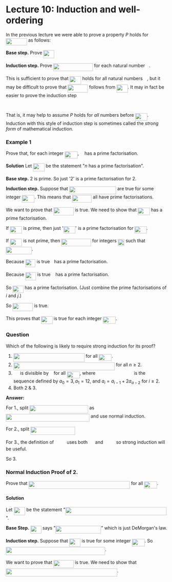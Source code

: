 # Lecture 10: Induction and well-ordering

In the previous lecture we were able to prove a property _P_ holds for
<img src="/lectures/tex/fe43dff12772ed4c9d2593ad6b2ba6c1.svg?invert_in_darkmode&sanitize=true" align=middle width=65.75326724999998pt height=21.18721440000001pt/> as follows:

**Base step.** Prove <img src="/lectures/tex/c94461c42a545e128f875c4c5b07f994.svg?invert_in_darkmode&sanitize=true" align=middle width=33.84141419999999pt height=24.65753399999998pt/>

**Induction step.** Prove <img src="/lectures/tex/8d964ff95bb74502bce8da917cfee26f.svg?invert_in_darkmode&sanitize=true" align=middle width=123.27613649999998pt height=24.65753399999998pt/> for each natural number <img src="/lectures/tex/63bb9849783d01d91403bc9a5fea12a2.svg?invert_in_darkmode&sanitize=true" align=middle width=9.075367949999992pt height=22.831056599999986pt/>.

This is sufficient to prove that <img src="/lectures/tex/e720ef2e3dc10278f2cc0341a8635074.svg?invert_in_darkmode&sanitize=true" align=middle width=35.489081099999986pt height=24.65753399999998pt/> holds for all natural numbers <img src="/lectures/tex/55a049b8f161ae7cfeb0197d75aff967.svg?invert_in_darkmode&sanitize=true" align=middle width=9.86687624999999pt height=14.15524440000002pt/>, but
it may be difficult to prove that <img src="/lectures/tex/11ef9f3112a5610ca9d47a508db9dc2d.svg?invert_in_darkmode&sanitize=true" align=middle width=63.00796754999999pt height=24.65753399999998pt/> follows from <img src="/lectures/tex/4aea7d03cb3afc4a3d2c5963d5d5d280.svg?invert_in_darkmode&sanitize=true" align=middle width=34.69756784999999pt height=24.65753399999998pt/>. It may in fact
be easier to prove the induction step

<p align="center"><img src="/lectures/tex/05a45a135d2511e0c2696d52d0124eb8.svg?invert_in_darkmode&sanitize=true" align=middle width=264.93105045pt height=16.438356pt/></p>

That is, it may help to assume _P_ holds for _all_ numbers before <img src="/lectures/tex/33359de825e43daa97171e27f6558ae9.svg?invert_in_darkmode&sanitize=true" align=middle width=37.38576269999999pt height=22.831056599999986pt/>.
Induction with this style of induction step is sometimes called the _strong
form_ of mathematical induction.

### Example 1

Prove that, for each integer <img src="/lectures/tex/e4fa18f24ed41ec42105ccc667ea4f17.svg?invert_in_darkmode&sanitize=true" align=middle width=40.00371704999999pt height=21.18721440000001pt/>, <img src="/lectures/tex/55a049b8f161ae7cfeb0197d75aff967.svg?invert_in_darkmode&sanitize=true" align=middle width=9.86687624999999pt height=14.15524440000002pt/> has a prime factorisation.

**Solution** Let <img src="/lectures/tex/e720ef2e3dc10278f2cc0341a8635074.svg?invert_in_darkmode&sanitize=true" align=middle width=35.489081099999986pt height=24.65753399999998pt/> be the statement "_n_ has a prime factorisation".

**Base step.** 2 is prime. So just '2' is a prime factorisation for 2.

**Induction step.** Suppose that <img src="/lectures/tex/e6538594d90f0bbf79f17ccac088c5fc.svg?invert_in_darkmode&sanitize=true" align=middle width=146.21569545pt height=24.65753399999998pt/> are true for some
integer <img src="/lectures/tex/93b0cc42af701f8d26df07765ffc4627.svg?invert_in_darkmode&sanitize=true" align=middle width=39.21220214999999pt height=22.831056599999986pt/>. This means that <img src="/lectures/tex/85cee8732265bbf3ae3fd7c4249bbc0c.svg?invert_in_darkmode&sanitize=true" align=middle width=61.13010914999999pt height=22.831056599999986pt/> all have prime
factorisations.

We want to prove that <img src="/lectures/tex/11ef9f3112a5610ca9d47a508db9dc2d.svg?invert_in_darkmode&sanitize=true" align=middle width=63.00796754999999pt height=24.65753399999998pt/> is true. We need to show that <img src="/lectures/tex/33359de825e43daa97171e27f6558ae9.svg?invert_in_darkmode&sanitize=true" align=middle width=37.38576269999999pt height=22.831056599999986pt/> has a prime
factorisation.

If <img src="/lectures/tex/33359de825e43daa97171e27f6558ae9.svg?invert_in_darkmode&sanitize=true" align=middle width=37.38576269999999pt height=22.831056599999986pt/> is prime, then just '<img src="/lectures/tex/33359de825e43daa97171e27f6558ae9.svg?invert_in_darkmode&sanitize=true" align=middle width=37.38576269999999pt height=22.831056599999986pt/>' is a prime factorisation for <img src="/lectures/tex/33359de825e43daa97171e27f6558ae9.svg?invert_in_darkmode&sanitize=true" align=middle width=37.38576269999999pt height=22.831056599999986pt/>.

If <img src="/lectures/tex/33359de825e43daa97171e27f6558ae9.svg?invert_in_darkmode&sanitize=true" align=middle width=37.38576269999999pt height=22.831056599999986pt/> is not prime, then <img src="/lectures/tex/3f528536e5a20b7972602504e6e06f0a.svg?invert_in_darkmode&sanitize=true" align=middle width=92.76822884999999pt height=22.831056599999986pt/> for integers <img src="/lectures/tex/4fe48dde86ac2d37419f0b35d57ac460.svg?invert_in_darkmode&sanitize=true" align=middle width=20.679527549999985pt height=21.68300969999999pt/> such that <img src="/lectures/tex/e65a6ad6d055e6d89ced4144c5055e47.svg?invert_in_darkmode&sanitize=true" align=middle width=80.70230519999998pt height=22.831056599999986pt/>.

Because <img src="/lectures/tex/02e5e81fd8ab521241a88f4d502b53e6.svg?invert_in_darkmode&sanitize=true" align=middle width=31.28543219999999pt height=24.65753399999998pt/> is true <img src="/lectures/tex/77a3b857d53fb44e33b53e4c8b68351a.svg?invert_in_darkmode&sanitize=true" align=middle width=5.663225699999989pt height=21.68300969999999pt/> has a prime factorisation.

Because <img src="/lectures/tex/1aadac9df964729662a76d442fca2190.svg?invert_in_darkmode&sanitize=true" align=middle width=33.33262349999999pt height=24.65753399999998pt/> is true <img src="/lectures/tex/36b5afebdba34564d884d347484ac0c7.svg?invert_in_darkmode&sanitize=true" align=middle width=7.710416999999989pt height=21.68300969999999pt/> has a prime factorisation.

So <img src="/lectures/tex/a238dda0a11c8a4443e2f0f31f3d5e03.svg?invert_in_darkmode&sanitize=true" align=middle width=33.46483469999999pt height=21.68300969999999pt/> has a prime factorisation. (Just combine the prime
factorisations of _i_ and _j_.)

So <img src="/lectures/tex/11ef9f3112a5610ca9d47a508db9dc2d.svg?invert_in_darkmode&sanitize=true" align=middle width=63.00796754999999pt height=24.65753399999998pt/> is true.

This proves that <img src="/lectures/tex/e720ef2e3dc10278f2cc0341a8635074.svg?invert_in_darkmode&sanitize=true" align=middle width=35.489081099999986pt height=24.65753399999998pt/> is true for each integer <img src="/lectures/tex/e4fa18f24ed41ec42105ccc667ea4f17.svg?invert_in_darkmode&sanitize=true" align=middle width=40.00371704999999pt height=21.18721440000001pt/>.

### Question

Which of the following is likely to require strong induction for its proof?

1. <img src="/lectures/tex/785b452e7e1671a824e4d37390e10cfa.svg?invert_in_darkmode&sanitize=true" align=middle width=221.71935719999996pt height=26.76175259999998pt/> for all <img src="/lectures/tex/8fa66d8b80ce643977d63a6f345785b9.svg?invert_in_darkmode&sanitize=true" align=middle width=40.00371704999999pt height=21.18721440000001pt/>.
2. <img src="/lectures/tex/9ad498a8243f912af9dae4314006479b.svg?invert_in_darkmode&sanitize=true" align=middle width=316.28548215pt height=24.65753399999998pt/> for all $n \geq 2$.
3. <img src="/lectures/tex/6512cbd0d448700a036bf3a691c37acc.svg?invert_in_darkmode&sanitize=true" align=middle width=16.81517804999999pt height=14.15524440000002pt/> is divisible by <img src="/lectures/tex/5dc642f297e291cfdde8982599601d7e.svg?invert_in_darkmode&sanitize=true" align=middle width=8.219209349999991pt height=21.18721440000001pt/> for all <img src="/lectures/tex/685dff572c54cd51cfe7b54bddb98380.svg?invert_in_darkmode&sanitize=true" align=middle width=40.00371704999999pt height=21.18721440000001pt/>, where <img src="/lectures/tex/577fcfe243d3ebd16fde487572ee9fb3.svg?invert_in_darkmode&sanitize=true" align=middle width=112.65597914999998pt height=14.15524440000002pt/> is the sequence defined by $a_0 = 3, a_1 = 12,$ and $a_i = a_{i-1} +
   2a_{a-2}$ for $i \geq 2$.
4. Both 2 & 3.

**Answer:**

For 1., split <img src="/lectures/tex/6ae048b06eb9e9989603a8174226944e.svg?invert_in_darkmode&sanitize=true" align=middle width=182.59078859999997pt height=24.65753399999998pt/> as <img src="/lectures/tex/6b12a0afe0936399c25a6a09e0afe94a.svg?invert_in_darkmode&sanitize=true" align=middle width=261.0723852pt height=24.65753399999998pt/> and use
normal induction.

For 2., split <img src="/lectures/tex/ccc59ab4c2acd6a61457f3889e862bca.svg?invert_in_darkmode&sanitize=true" align=middle width=139.01038634999998pt height=24.65753399999998pt/>

For 3., the definition of <img src="/lectures/tex/1f7616939fc449b9941b7e7d44995d30.svg?invert_in_darkmode&sanitize=true" align=middle width=32.599104449999984pt height=14.15524440000002pt/> uses both <img src="/lectures/tex/888b6c2a06fc366952ac84a80c43f5f7.svg?invert_in_darkmode&sanitize=true" align=middle width=15.95518319999999pt height=14.15524440000002pt/> and <img src="/lectures/tex/15d36598a2a6c5d8544d093f4652e1a1.svg?invert_in_darkmode&sanitize=true" align=middle width=32.781751199999995pt height=14.15524440000002pt/> so strong
induction will be useful.

So 3.

### Normal Induction Proof of 2.

Prove that <img src="/lectures/tex/dcc420291f81d2a87777b98f2000c545.svg?invert_in_darkmode&sanitize=true" align=middle width=316.28548215pt height=24.65753399999998pt/> for all <img src="/lectures/tex/e4fa18f24ed41ec42105ccc667ea4f17.svg?invert_in_darkmode&sanitize=true" align=middle width=40.00371704999999pt height=21.18721440000001pt/>.

#### Solution

Let <img src="/lectures/tex/e720ef2e3dc10278f2cc0341a8635074.svg?invert_in_darkmode&sanitize=true" align=middle width=35.489081099999986pt height=24.65753399999998pt/> be the statement "<img src="/lectures/tex/31119d60c730c8b61f39b2c69edc9e53.svg?invert_in_darkmode&sanitize=true" align=middle width=316.28548215pt height=24.65753399999998pt/>".

**Base Step.** <img src="/lectures/tex/80cf2a320983d550f5666d11b9632b78.svg?invert_in_darkmode&sanitize=true" align=middle width=33.84141419999999pt height=24.65753399999998pt/> says "<img src="/lectures/tex/2247587229ec528f1331fe2c1334c65d.svg?invert_in_darkmode&sanitize=true" align=middle width=142.0205853pt height=24.65753399999998pt/>" which is just DeMorgan's law.

**Induction step.** Suppose that <img src="/lectures/tex/4aea7d03cb3afc4a3d2c5963d5d5d280.svg?invert_in_darkmode&sanitize=true" align=middle width=34.69756784999999pt height=24.65753399999998pt/> is true for some integer <img src="/lectures/tex/93b0cc42af701f8d26df07765ffc4627.svg?invert_in_darkmode&sanitize=true" align=middle width=39.21220214999999pt height=22.831056599999986pt/>. So
<img src="/lectures/tex/76419da73cc19f7b2172842011e02a45.svg?invert_in_darkmode&sanitize=true" align=middle width=309.9992709pt height=24.65753399999998pt/>.

We want to prove that <img src="/lectures/tex/11ef9f3112a5610ca9d47a508db9dc2d.svg?invert_in_darkmode&sanitize=true" align=middle width=63.00796754999999pt height=24.65753399999998pt/> is true. We need to show that <img src="/lectures/tex/b7bcf1b047acd9bf0faaf41e537579c1.svg?invert_in_darkmode&sanitize=true" align=middle width=347.85332504999997pt height=24.65753399999998pt/>.

<p align="center"><img src="/lectures/tex/f00a0280bcd4e1d4797b9ce1c8df53ee.svg?invert_in_darkmode&sanitize=true" align=middle width=189.41752169999998pt height=16.438356pt/></p>
